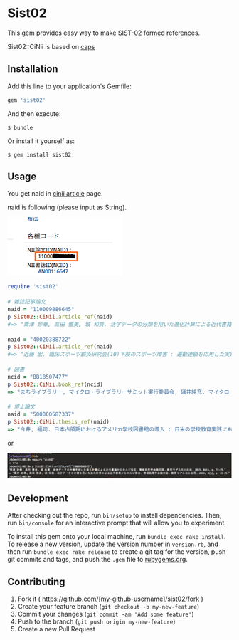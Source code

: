 # Sist02

This gem provides easy way to make SIST-02 formed references.

Sist02::CiNii is based on [caps](https://github.com/Yousack/caps)

## Installation

Add this line to your application's Gemfile:

```ruby
gem 'sist02'
```

And then execute:

    $ bundle

Or install it yourself as:

    $ gem install sist02

## Usage

You get naid in [cinii article](http://ci.nii.ac.jp/) page.

naid is following (please input as String).

![naid description](screen-shot/naid.png)

```ruby
require 'sist02'

# 雑誌記事論文
naid = "110009886645"
p Sist02::CiNii.article_ref(naid)
#=> "粟津 妙華, 高田 雅美, 城 和貴. 活字データの分類を用いた進化計算による近代書籍からのルビ除去. 情報処理学会論文誌. 数理モデル化と応用. 2015, 8(1), p. 72-79."

naid = "40020388722"
p Sist02::CiNii.article_ref(naid)
#=> "近藤 宏. 臨床スポーツ鍼灸研究会(10)下肢のスポーツ障害 : 運動連鎖を応用した実践的アプローチ(1). Training journal. 2015, 37(4), p. 37-41."

# 図書
ncid = "BB18507477"
p Sist02::CiNii.book_ref(ncid)
=> "まちライブラリー, マイクロ・ライブラリーサミット実行委員会, 礒井純充. マイクロ・ライブラリー : 人とまちをつなぐ小さな図書館. 学芸出版社, 2015, 238p."

# 博士論文
naid = "500000587337"
p Sist02::CiNii.thesis_ref(naid)
=> "今井, 福司. 日本占領期におけるアメリカ学校図書館の導入 : 日米の学校教育実践における学校図書館の位置づけ. 東京大学, 2013, 博士論文."

```

or

![irb description](screen-shot/irb.png)

## Development

After checking out the repo, run `bin/setup` to install dependencies. Then, run `bin/console` for an interactive prompt that will allow you to experiment.

To install this gem onto your local machine, run `bundle exec rake install`. To release a new version, update the version number in `version.rb`, and then run `bundle exec rake release` to create a git tag for the version, push git commits and tags, and push the `.gem` file to [rubygems.org](https://rubygems.org).

## Contributing

1. Fork it ( https://github.com/[my-github-username]/sist02/fork )
2. Create your feature branch (`git checkout -b my-new-feature`)
3. Commit your changes (`git commit -am 'Add some feature'`)
4. Push to the branch (`git push origin my-new-feature`)
5. Create a new Pull Request
